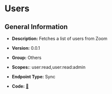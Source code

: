 # Users

## General Information

- **Description:** Fetches a list of users from Zoom

- **Version:** 0.0.1
- **Group:** Others
- **Scopes:**: user:read,user:read:admin
- **Endpoint Type:** Sync
- **Code:** [🔗](https://github.com/NangoHQ/integration-templates/tree/main/integrations/zoom/syncs/users.ts)
